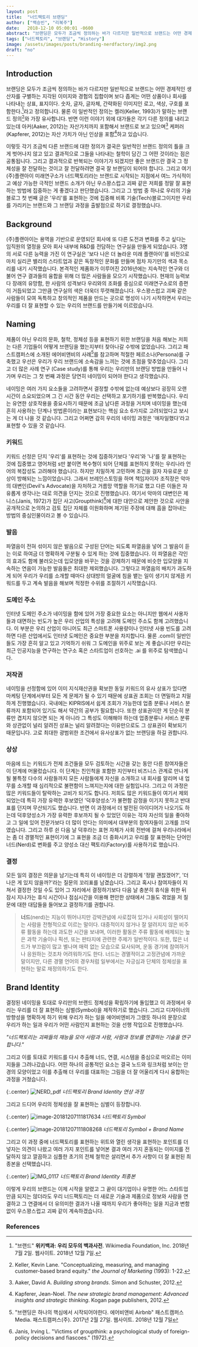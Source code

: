 ```yaml
---
layout: post
title:  "너드팩토리 브랜딩"
author: ["백승빈", "리복주"]
date:   2018-12-10 05:00:01 -0600
abstract: "브랜딩은 모두가 조금씩 정의하는 바가 다르지만 일반적으로 브랜드는 어떤 경제적인 생산자를 구별하는 지각된 이미지와 경험의 집합이며 보다 좁게는 어떤 상품이나 회사를 나타내는 상표, 표지이다. 숫자, 글자, 글자체, 간략화된 이미지인 로고, 색상, 구호를 포함한다. 라고 정의합니다. 물론 이 일반적인 정의는 켈러(Keller, 1993)가 말하는 브랜드 정의와 가장 유사합니다. 반면 이런 이야기 외에 대가들은 각기 다른 정의를 내리고 있는데 아커(Aaker, 2012)는 자산가치까지 포함해서 브랜드로 보고 있으며 케퍼러(Kapferer, 2012)는 자산 가치가 아닌 인상을 포함하고 있습니다."
tags: ["너드팩토리", "브랜딩", "History"]
image: /assets/images/posts/branding-nerdfactory/img2.png
draft: "no"
---
```


## Introduction

브랜딩은 모두가 조금씩 정의하는 바가 다르지만 일반적으로 브랜드는 어떤 경제적인 생산자를 구별하는 지각된 이미지와 경험의 집합이며 보다 좁게는 어떤 상품이나 회사를 나타내는 상표, 표지이다. 숫자, 글자, 글자체, 간략화된 이미지인 로고, 색상, 구호를 포함한다.[^1]라고 정의합니다. 물론 이 일반적인 정의는 켈러(Keller, 1993)가 말하는 브랜드 정의[^2]와 가장 유사합니다. 반면 이런 이야기 외에 대가들은 각기 다른 정의를 내리고 있는데 아커(Aaker, 2012)는 자산가치까지 포함해서 브랜드로 보고 있으며[^3] 케퍼러(Kapferer, 2012)는 자산 가치가 아닌 인상을 포함[^4]하고 있습니다.

이렇듯 각기 조금씩 다른 브랜드에 대한 정의가 결국은 일반적인 브랜드 정의의 틀을 크게 벗어나지 않고 있고 결과적으로 그들을 나타내는 철학이 담긴 그 어떤 것이라는 점은 공통됩니다. 그리고 결과적으로 반복되는 이야기가 되겠지만 좋은 브랜드란 결국 그 정체성을 잘 전달하는 것이고 잘 전달하려면 결국 잘 브랜딩이 되어야 합니다. 그리고 여기 (주)플랜아이 미래연구소가 너드팩토리라는 브랜드로 시작되는 지점에서 여느 가식적이고 예상 가능한 극적인 브랜드 소개가 아닌 우스꽝스럽고 괴짜 같은 저희를 정말 잘 표현하는 방법에 집중하는 게 좋겠다고 판단했습니다. 그리고 그 방법 중 하나로 우리의 기술 블로그 첫 번째 글은 '우리'를 표현하는 것에 집중해 비록 기술(Tech)블로그이지만 우리를 가리키는 브랜드와 그 브랜딩 과정을 출발점으로 하기로 결정했습니다.

## Background

(주)플랜아이는 용역을 기반으로 운영되던 회사에 또 다른 도전과 변화를 주고 싶다는 임직원의 열정을 모아 회사 내부에 R&D를 전담하는 연구실을 만들게 되었습니다. 3명의 서로 다른 능력을 가진 이 연구실은 '보다 나은 더 놀라운 미래 플랜아이'를 비전으로 마치 실리콘 밸리의 스타트업과 같은 독창적인 문화를 만들며 점차 자기만의 색과 목소리를 내기 시작했습니다. 본격적인 제품화가 이루어진 2016년에는 지속적인 연구와 더불어 연구 결과들의 융합을 위해 더 많은 사람들을 모으기 시작했습니다. 현재의 능력보다 장래의 유망함, 한 사람의 성격보다 우리와의 조화를 중심으로 미래연구소로의 증편이 거듭되었고 그만큼 연구실의 색은 더욱더 뚜렷해졌습니다. 우스꽝스럽고 괴짜 같은 사람들이 모여 독특하고 창의적인 제품을 만드는 곳으로 명성이 나기 시작하면서 우리는 우리를 더 잘 표현할 수 있는 우리의 브랜드를 만들기에 이르렀습니다.

## Naming

제품이 아닌 우리의 문화, 철학, 정체성 등을 표현하기 위한 브랜딩을 처음 해보는 저희는 다른 기업들이 어떻게 브랜딩을 했는지부터 찾아나갈 수밖에 없었습니다. 그리고 패스트캠퍼스에 소개된 에어비앤비의 사례[^5]를 참고하며 적절한 페르소나(Persona)를 구축했고 우선은 우리가 우리 브랜드에 소속감을 느끼는 것에 초점을 맞추었습니다. 그리고 더 많은 사례 연구 (Case study)를 통해 우리는 우리만의 브랜딩 방법을 만들어 나가며 우리는 그 첫 번째 과정은 당연히 네이밍이 되어야 한다고 생각했습니다.

네이밍은 여러 가지 요소들을 고려하면서 결정할 수밖에 없는데 예상보다 굉장히 오랜 시간이 소요되었으며 그 긴 시간 동안 우리는 선택하고 포기하기를 반복했습니다. 우리는 유연한 상호작용을 중요시하기 때문에 조금 남다른 과정을 거치며 네이밍을 했는데 흔히 사용하는 단계나 방법론이라는 표현보다는 핵심 요소 6가지로 고려되었다고 보시는 게 더 나을 것 같습니다. 그리고 어쩌면 감히 우리의 네이밍 과정은 '애자일했다'라고 표현할 수 있을 것 같습니다.

### 키워드

키워드 선정은 단지 '우리'를 표현하는 것에 집중하기보다 '우리'와 '나'를 잘 표현하는 것에 집중했고 영어처럼 s만 붙이면 복수형이 되어 단체를 표현하지 못하는 우리나라 언어의 복잡성도 고려해야 했습니다. 하지만 치밀하게 고민하며 조건을 걸자 자유로운 상상이 방해되는 느낌이었습니다. 그래서 브레인스토밍을 하며 책임자이자 조직장은 악마의 대변인(Devil's Advocate)을 자처하고 거름망 역할을 하기로 했고 다른 이들은 자유롭게 생각나는 대로 의견을 던지는 것으로 진행했습니다. 여기서 악마의 대변인은 제니스(Janis, 1972)가 집단 사고(Groupthink)[^6]에 대한 대안으로 제안한 것으로 사안을 공개적으로 논의하고 검토 집단 자체를 이원화하며 제기된 주장에 대해 흠을 잡아내는 방법의 중심인물이라고 볼 수 있습니다.

### 발음

파열음이 전혀 섞이지 않은 발음으로 구성된 단어는 되도록 파열음을 넣어 그 발음이 듣는 이로 하여금 더 명확하게 구분될 수 있게 하는 것에 집중했습니다. 이 파열음은 각인의 효과도 함께 불러오는데 입모양을 바꾸는 것을 강제하기 때문에 비슷한 입모양을 지속하는 연음이 가능한 발음들은 최대한 제외했습니다. 그렇다고 파열음의 배치가 과도하게 되어 우리가 우리를 소개할 때마다 상대방의 얼굴에 침을 뱉는 일이 생기지 않게끔 키워드를 두고 계속 발음을 해보며 적정한 수위를 조절하기 시작했습니다.

### 도메인 주소

인터넷 도메인 주소가 네이밍을 함에 있어 가장 중요한 요소는 아니지만 웹에서 사용자들과 대면하는 빈도가 높은 우리 산업의 특성을 고려해 도메인 주소도 함께 고려했습니다. 이 부분은 우리 산업이 아니어도 최근 스마트폰 사용량이나 인터넷 사용 빈도를 고려하면 다른 산업에서도 인터넷 도메인은 중요한 부분을 차지합니다. 물론 .com이 일반인들도 가장 흔히 알고 있고 기억하기 쉬워 그 도메인을 위주로 보는 게 좋습니다만 우리는 최근 인공지능을 연구하는 연구소 혹은 스타트업이 선호하는 .ai 를 위주로 탐색했습니다.  

### 저작권

네이밍을 선정함에 있어 이미 지식재산권을 확보한 동일 키워드의 유사 상표가 있다면 마케팅 단계에서부터 모든 게 문제가 될 수 있기 때문에 상표권 조회는 더 면밀하고 치밀하게 진행했습니다. 국내에는 KIPRIS에서 쉽게 조회가 가능한데 업종 분류나 서비스 분류까지 포함되어 있기도 해서 약간의 공부가 필요합니다. 또한 상표권이란 게 단순히 분류만 겹치지 않으면 되는 게 아니라 그 특성도 이해해야 하는데 업종분류나 서비스 분류와 상관없이 널리 알려진 상표는 널리 알려졌다는 이유만으로도 그 상표권이 확보되기 때문입니다. 고로 최대한 광범위한 조건에서 유사상표가 없는 브랜딩을 하길 권합니다.

### 상상

마음에 드는 키워드가 전제 조건들을 모두 검토하는 시간을 갖는 동안 다른 참여자들은 이 단계에 머물렀습니다. 이 단계는 친인척을 포함한 지인부터 비즈니스 관계로 만나게 될 불특정 다수의 사람들까지 모든 사람들에게 자신을 소개하고 내 회사를 알리며 내 업무를 소개할 때 심리적으로 불편함이 느껴지는지에 대한 실험입니다. 그리고 이 과정은 많은 키워드들이 탈락하는 고비가 되기도 합니다. 저희도 많은 키워드들이 여기서 제외되었는데 특히 가장 유력한 후보였던 '덕후양성소'가 불편함 감정을 이기지 못하고 반대표를 던지며 무산되기도 했습니다. 반면 이 과정에서 더 발전된 아이디어가 나오기도 하는데 덕후양성소가 가장 유력한 후보까지 될 수 있었던 이유는 각자 자신의 일을 좋아하고 그 일에 있어 전문가보다 더 많이 안다는 의미에서 대부분의 참여자들이 고개를 끄덕였습니다. 그리고 하루 쉰 다음 날 덕후라는 표현 자체가 사회 전반에 걸쳐 우리나라에서는 좀 더 경멸적인 표현이기에 그 표현을 조금 더 중화시키고 우리를 잘 표현하는 단어인 너드(Nerd)로 변화를 주고 양성소 대신 팩토리(Factory)를 사용하기로 했습니다. 

### 결정

모든 일의 결정은 의문을 남기는데 특히 이 네이밍은 더 강렬하게 '정말 괜찮겠어?', '더 나은 게 있지 않을까?'라는 질문의 꼬리표를 남겼습니다. 그리고 혹시나 참여자들이 지쳐서 결정한 것일 수도 있어 그 자리에서 결정하기보다 다음 날 충분히 휴식을 취한 뒤 잠시 지나가는 휴식 시간이나 점심시간을 이용해 편안한 상태에서 그들도 겪었을 저 질문에 대한 대답들을 들어보고 결정하기를 권합니다.

> **너드**(nerd)는 지능이 뛰어나지만 강박관념에 사로잡혀 있거나 사회성이 떨어지는 사람을 전형적으로 이르는 말이다. 대중적이지 않거나 잘 알려지지 않은 비주류 활동을 하는데 과도한 시간을 보내며, 이러한 활동은 주류 활동에 배제되는 높은 과학 기술이나 픽션, 또는 판타지에 관련한 주제가 일반적이다. 또한, 많은 너드가 부끄럼이 많고 별나며 매력 없는 모습으로 묘사되며, 운동 경기에 참여하거나 응원하는 것조차 어려워하기도 한다. 너드는 경멸적이고 고정관념에 가까운 말이지만, 다른 경멸 언어의 경우처럼 일부에서는 자긍심과 단체의 정체성을 표현하는 말로 재정의하기도 한다.

## Brand Identity

결정된 네이밍을 토대로 우리만의 브랜드 정체성을 확립하기에 돌입했고 이 과정에서 우리는 우리를 더 잘 표현하는 심벌(Symbol)을 제작하기로 했습니다. 그리고 디자이너의 방향성을 명확하게 하기 위해 우리가 하는 일을 에어비엔비가 그랬듯 하나의 문장으로 우리가 하는 일과 우리가 어떤 사람인지 표현하는 것을 선행 작업으로 진행했습니다.

*"너드팩토리는 괴짜들의 재능을 모아 사람과 사람, 사람과 정보를 연결하는 기술을 연구합니다."*

그리고 이를 토대로 키워드를 다시 추출해 너드, 연결, 시스템을 중심으로 떠오르는 이미지들을 그려나갔습니다. 어떤 하나의 공통적인 요소는 결국 노드와 링크처럼 보이는 안경의 모양이었고 이를 추출해 더 우리를 대표하는 그림을 더 잘 어울리게 다시 융합하는 과정을 거쳤습니다. 

{:.center}
![NERD_pdf](/assets/images/posts/branding-nerdfactory/img1.png)
*너드팩토리 Brand Identity 연상 과정*

그리고 드디어 우리의 정체성을 잘 표현하는 심벌이 등장합니다.

{:.center}
![image-20181207111817634](/assets/images/posts/branding-nerdfactory/img2.png)
*너드팩토리 Symbol*

{:.center}
![image-20181207111808268](/assets/images/posts/branding-nerdfactory/img3.png)
*너드팩토리 Symbol + Brand Name*

그리고 이 과정 중에 너드팩토리를 표현하는 위트와 열린 생각을 표현하는 포인트를 더 넣자는 의견이 나왔고 여러 가지 포인트를 넣어본 결과 여러 가지 혼동되는 이미지를 전달하지 않고 깔끔하고 심플한 초기의 전체 철학은 살리면서 추가 사항이 더 잘 표현된 최종본을 선택했습니다. 

{:.center}
![IMG_0117](/assets/images/posts/branding-nerdfactory/img4.PNG) 
*너드팩토리 Brand Identity 최종본*

이렇게 우리의 브랜드는 이제 시작을 알렸고 그 끝이 대기업이나 유명한 어느 스타트업만큼 되지는 않더라도 우리 너드팩토리는 더 새로운 기술과 제품으로 정보와 사람을 연결하고 그 연결에서 더 유의미한 결과가 나올 때까지 우리가 좋아하는 일을 지금과 변함없이 우스꽝스럽고 괴짜 같이 계속하겠습니다.

### References

[^1]: "브랜드" **위키백과: 우리 모두의 백과사전**. Wikimedia Foundation, Inc. 2018년 7월 2일. 웹사이트. 2018년 12월 7일.
[^2]: Keller, Kevin Lane. "Conceptualizing, measuring, and managing customer-based brand equity." *the Journal of Marketing* (1993): 1-22. 
[^3]: Aaker, David A. *Building strong brands*. Simon and Schuster, 2012.
[^4]: Kapferer, Jean-Noel. *The new strategic brand management: Advanced insights and strategic thinking*. Kogan page publishers, 2012.
[^5]: "브랜딩은 하나의 핵심에서 시작되어야한다. 에어비앤비 Airbnb" 패스트캠퍼스 Media. 패스트캠퍼스(주). 2017년 2월 27일. 웹사이트. 2018년 12월 7일
[^6]: Janis, Irving L. "Victims of groupthink: a psychological study of foreign-policy decisions and fiascoes." (1972). 